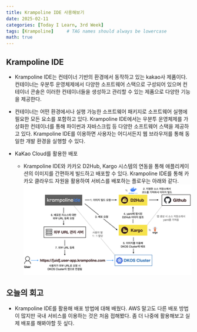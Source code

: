 ```yaml
---
title: Krampoline IDE 사용해보기
date: 2025-02-11
categories: [Today I Learn, 3rd Week]
tags: [Krampoline]     # TAG names should always be lowercase
math: true
---
```


## Krampoline IDE
- Krampoline IDE는 컨테이너 기반의 환경에서 동작하고 있는 kakao사 제품이다. 컨테이너는 우분투 운영체제에서 다양한 소프트웨어 스택으로 구성되어 있으며 컨테이너 콘솔은 이러한 컨테이너들을 생성하고 관리할 수 있는 제품으로 다양한 기능을 제공한다.

- 컨테이너는 어떤 환경에서나 실행 가능한 소프트웨어 패키지로 소프트웨어 실행에 필요한 모든 요소를 포함하고 있다. Krampoline IDE에서는 우분투 운영체제를 가상화한 컨테이너를 통해 파이썬과 자바스크립 등 다양한 소프트웨어 스택을 제공하고 있다. Krampoline IDE를 이용하면 사용자는 어디서든지 웹 브라우저를 통해 동일한 개발 환경을 실행할 수 있다.

- KaKao Cloud를 활용한 배포
    - Krampoline IDE와 카카오 D2Hub, Kargo 시스템의 연동을 통해 애플리케이션의 이미지를 간편하게 빌드하고 배포할 수 있다. Krampoline IDE를 통해 카카오 클라우드 자원을 활용하여 서비스를 배포하는 플로우는 아래와 같다.<br/>
    ![alt text](/assets/images/krampolineide.png)

## 오늘의 회고
- Krampoline IDE를 활용해 배포 방법에 대해 배웠다. AWS 말고도 다른 배포 방법이 많지만 국내 서비스를 이용하는 것은 처음 접해봤다. 좀 더 나중에 활용해보고 실제 배포를 해봐야할 듯 싶다.